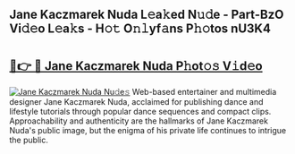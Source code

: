 ## Jane Kaczmarek Nuda L𝚎a𝚔ed N𝚞𝚍e - Part-BzO Vi𝚍𝚎o L𝚎a𝚔s - H𝚘𝚝 O𝚗𝚕yf𝚊ns P𝚑𝚘tos nU3K4

# <h2><a href="http://kf69j7g.oniu.top/?m=Jane+Kaczmarek+Nuda">🔗👉 🔴 Jane Kaczmarek Nuda P𝚑ot𝚘𝚜 V𝚒d𝚎o</a></h2>

[![Jane Kaczmarek Nuda Nu𝚍e𝚜](https://i.imgur.com/0qMVB7G.gif)](http://kf69j7g.oniu.top/?m=Jane+Kaczmarek+Nuda)
Web-based entertainer and multimedia designer Jane Kaczmarek Nuda, acclaimed for publishing dance and lifestyle tutorials through popular dance sequences and compact clips. Approachability and authenticity are the hallmarks of Jane Kaczmarek Nuda's public image, but the enigma of his private life continues to intrigue the public.  
